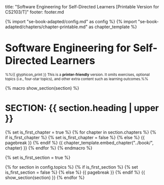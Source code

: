 <frontmatter>
title: "Software Engineering for Self-Directed Learners [Printable Version for CS2103/T]"
footer: footer.md
</frontmatter>

<link rel="stylesheet" href="{{baseUrl}}/book/css/textbook.css">

<div class="website-content">

{% import "se-book-adapted/config.md" as config %}
{% import "se-book-adapted/chapters/chapter-printable.md" as chapter_template %}

# <big>**Software Engineering for Self-Directed Learners**</big>

<span id="printable-version-description"><small>%%{{ glyphicon_print }} This is a **printer-friendly** version. It omits exercises, optional topics (i.e., four-star topics), and other extra content such as learning outcomes.%%</small></span>

{% macro show_section(section) %}

# **SECTION: {{ section.heading | upper }}**
{% set is_first_chapter = true %}
{% for chapter in section.chapters %}
  {% if is_first_chapter %}
    {% set is_first_chapter = false %}
  {% else %}
{{ pagebreak }}
  {% endif %}
  {{ chapter_template.embed_chapter("../book/", chapter) }}
{% endfor %}
{% endmacro %}

{% set is_first_section = true %}

{% for section in config.topics %}
  {% if is_first_section %}
    {% set is_first_section = false %}
  {% else %}
{{ pagebreak }}
  {% endif %}
  {{ show_section(section) }}
{% endfor %}

</div>
